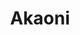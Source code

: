 ---
layout: place
title: "Akaoni"
permalink: /california/carmel-by-the-sea/akaoni.html
stateAbbr: CA
stateName: California
cityName: Carmel-By-The-Sea
seo:
  name: "Akaoni"
  type: Restaurant
  links: null
description: "Akaoni serves delicious sushi in Carmel-By-The-Sea, California. Try fresh Japanese dishes for a great dining experience. Available for, lunch, and dinner."
place_id: ChIJXVDj0BTmjYARSKBot4I8_Xc
photos:
  - name: >-
      places/ChIJXVDj0BTmjYARSKBot4I8_Xc/photos/AeeoHcI9bxww7CAGq48lhY4jwvzxF6DgjKBmk63lhyQ9-jg7zvroHFuCIIsq4b4SiRAZJKyRBkEqiSS_F2NUG9XuLGZtAlXTbRkYolw-RvUXAfMRTS6Tmib58OsDuqwQpetD-EvY1nrnOEb7z12gegq0AixKSDMWf2Wz2KV35Y9ed1peJbUGS_XN_jdK_qzwi1n06_jVWGzl1C-8YjeX8_i2zWf-vovaQpde5wwUY3EbO_AoCZSh2y9Qh2yNgBL9MbufqmTCOogVg7TMBWd9JkUcArACvl8iJ7FOCDVmC514U9P7cSMeus02XTZ4srIY8cpq1jhoS-GfCMQnoUtSN9L3D_oklzhKf9Us3b_qVJoIGjT0TqcqelJz9YGAoiD5DcMY0A1tdWqiOkJauNqWHaEiVpizqipyHsDUxOvsJg5bfi7td5c
    widthPx: 4032
    heightPx: 3024
    authorAttributions:
      - displayName: Frank Barchard (phthoruth)
        uri: https://maps.google.com/maps/contrib/105165303759704129001
        photoUri: >-
          https://lh3.googleusercontent.com/a-/ALV-UjUYwe6TdKoyfWVDQd3tEY791Ko1wKfsCP5JsZ2EqXMaqqYH7p-fyg=s100-p-k-no-mo
    flagContentUri: >-
      https://www.google.com/local/imagery/report/?cb_client=maps_api_places.places_api&image_key=!1e10!2sCIHM0ogKEICAgICB1rjfjwE&hl=en-US
    googleMapsUri: >-
      https://www.google.com/maps/place//data=!3m4!1e2!3m2!1sCIHM0ogKEICAgICB1rjfjwE!2e10!4m2!3m1!1s0x808de614d0e3505d:0x77fd3c82b768a048
  - name: >-
      places/ChIJXVDj0BTmjYARSKBot4I8_Xc/photos/AeeoHcKct0VJ2nNBfPypSP4PAa1hzwSxH2I5lyTmxsTV3BUOVh3YLWmjc1J5t1-k3jEaKM4j6AcvTfgPPHPNd8PrHws50C1fp12002lG2pQrlpM6U630R4KUgwWQH3XD0vs4zocMil2wb5tM1I2FRkOqkrmYXn9IgBtaoZRuWAdOqCXy9vtEKubRzgPly8-SGu4MWNTFxP4N9-fR4wrhD2_gGQ9qm2rzUKFpTIFuqGlVD535u6ZnICtq0rJQRT5tY9hT4Nyf9NJc_5i7PlMNkLT1ksJd6A7_U_NPSAmEsc7x6MjqOGG2O3mmxSJdBm6wKwYn_s5i1lGIJFL6VEXUATpgvEkuAUJshcfeXjdBoaPJm5m2MBmCf5-3dx1wJBBbfrtDJjnkVdj4y1Wc9WdSYPdpFzNmXQVGKmOjT6TLm68nf4Jz5cK5
    widthPx: 4656
    heightPx: 3492
    authorAttributions:
      - displayName: Ron Day
        uri: https://maps.google.com/maps/contrib/108403397830597744496
        photoUri: >-
          https://lh3.googleusercontent.com/a-/ALV-UjX0OXjgz5aY76KMUbM9Pv2bsbIY22tXEw7fq6cCqBKMwyvtZESd=s100-p-k-no-mo
    flagContentUri: >-
      https://www.google.com/local/imagery/report/?cb_client=maps_api_places.places_api&image_key=!1e10!2sCIHM0ogKEICAgIDq9ffxuAE&hl=en-US
    googleMapsUri: >-
      https://www.google.com/maps/place//data=!3m4!1e2!3m2!1sCIHM0ogKEICAgIDq9ffxuAE!2e10!4m2!3m1!1s0x808de614d0e3505d:0x77fd3c82b768a048
  - name: >-
      places/ChIJXVDj0BTmjYARSKBot4I8_Xc/photos/AeeoHcK0yqnWBHjoSaQOZAO64N37zgyc_s-PWo_VdwHyAtooitgnow3Mk29TOpoojVBN7zPthhv4OPpyN6GE7a_eo4lhHdHW90dUST4isvS19PM7Cu5Ir-dYCEIPw_4j6WCKWNd-8QMKy0mK9VKkmQKlpKVbOeROiEwErI8ZUlEH6KszwSNCQhdSUbd3V_zWC6Cv3o70dR_qqAjFhZJ3oqJlGXNjH2_1142DYwksRHZCactRSZaB5VkpJzUXRa5jEO1wCJZQrs1Ijf15AWS0WodDMFCZ0wTXypS-8MU9Z4n7GaAF8FwqKJwTLDG9rhx2d0vsvmXHUQPM8UoZEV7yb2-66ojC7O6AUlPPFSPP-jYwJtKE7D-AroTWZ0pVN3mjI3xTu-Q0N1rpmNkHFnOL5w6oL6sHxPM3R8wrvkRj8QOzHr-q2ncs
    widthPx: 3024
    heightPx: 4032
    authorAttributions:
      - displayName: Juliana Thoeni
        uri: https://maps.google.com/maps/contrib/112739634061883569131
        photoUri: >-
          https://lh3.googleusercontent.com/a-/ALV-UjWXCRvhzUBHWU99G6eJInBB8fxNh3LEoxqedIabCy5rGQXT9Tc=s100-p-k-no-mo
    flagContentUri: >-
      https://www.google.com/local/imagery/report/?cb_client=maps_api_places.places_api&image_key=!1e10!2sCIHM0ogKEICAgICXk9rT7QE&hl=en-US
    googleMapsUri: >-
      https://www.google.com/maps/place//data=!3m4!1e2!3m2!1sCIHM0ogKEICAgICXk9rT7QE!2e10!4m2!3m1!1s0x808de614d0e3505d:0x77fd3c82b768a048
  - name: >-
      places/ChIJXVDj0BTmjYARSKBot4I8_Xc/photos/AeeoHcJcWPej98O6QQOCIvwp8Hc5wRGLZL39u5wtXOKsc7ALj_dcb3cEa9Xer5O5xRoUquvNjWOVWXDGIdQDmzkvtbvh4U_kKPtpcKKzTOqIAHq3VAYgskKmRxXw4bXrE1ckTksSGQC9geNa9MGtJzcyMliAv617Y0vKInpcfdlYWJT1koz5vYVSoEUb96w9uFiG1OkGgLWNgeZNjQ68orkE-P0Ms6sHzyi9qiWf1K-QRu6e9sNGMJTGB4SOiTLtAg_RG2zbrFAlZEGwFzGt65s7o5XmLxL2_vonqQX8ok5SrbWhLIhT2kS1qpO8UEWvgUlC2yMiyMykCq9xsOMQB7ru64kqJUvdnyeuhCdNbHvB4ssgQRGTPYQBMQdMoZzTOpfbFPaXUfWJGKZYeVFB7DcoZBy6eZhrZZ_e71QUv2vkBAozi1Um
    widthPx: 2953
    heightPx: 3503
    authorAttributions:
      - displayName: Seng Yang
        uri: https://maps.google.com/maps/contrib/100766524860663769434
        photoUri: >-
          https://lh3.googleusercontent.com/a/ACg8ocJgPfm1dm8e_73rqdpw5sNfw-oy98jNWmMhYItSLf-mKzDnIw=s100-p-k-no-mo
    flagContentUri: >-
      https://www.google.com/local/imagery/report/?cb_client=maps_api_places.places_api&image_key=!1e10!2sCIHM0ogKEICAgICT847EgAE&hl=en-US
    googleMapsUri: >-
      https://www.google.com/maps/place//data=!3m4!1e2!3m2!1sCIHM0ogKEICAgICT847EgAE!2e10!4m2!3m1!1s0x808de614d0e3505d:0x77fd3c82b768a048
  - name: >-
      places/ChIJXVDj0BTmjYARSKBot4I8_Xc/photos/AeeoHcKWXLXsNb2KOnOBhRxj7-ROnmM4QWswvdswgXee2bUndfYKfLYhBxD2tJ5BIOsja2HYVF3ScVbdtOymGs3spbGSZkIao1xOS_pI6F_nMId7wd5Pd6o7T1sFKCvicKwSM9V3mUfQqudxQ4TSvjKy1sR1sMNANCZ9u_GqWjeS3tcULZfjumv9ii01XrMxxgdlh7GmHRy-D5og50wWWxbXhfZtOF7TNEcfa6C2OqRia8bhG_kPrDaQSKQSacrwB5sUUSC5hRPitWzT5bFQZBwCi47JCA330wCL5Ipe39zET3OfKHe6bYh82-tO1-wJrBBA2Sc7M-SFkd-rNJeIfs1oP8QMvX7h89ROz4tx9SAoxcZJE6TFv2nkVDOQJTPkIyziBUO_WjPMu0vgaNKkQiao12GDwHhq683157gV1u-vDW5c0uI
    widthPx: 3072
    heightPx: 4080
    authorAttributions:
      - displayName: Liz Grajeda
        uri: https://maps.google.com/maps/contrib/104648124861068385582
        photoUri: >-
          https://lh3.googleusercontent.com/a-/ALV-UjUVeCSx9JlUDqhBjvQ1_0pUGJh0m_TIc3qxud6mjZkbUxjj3eZG=s100-p-k-no-mo
    flagContentUri: >-
      https://www.google.com/local/imagery/report/?cb_client=maps_api_places.places_api&image_key=!1e10!2sCIHM0ogKEICAgIDHhtDS9gE&hl=en-US
    googleMapsUri: >-
      https://www.google.com/maps/place//data=!3m4!1e2!3m2!1sCIHM0ogKEICAgIDHhtDS9gE!2e10!4m2!3m1!1s0x808de614d0e3505d:0x77fd3c82b768a048
  - name: >-
      places/ChIJXVDj0BTmjYARSKBot4I8_Xc/photos/AeeoHcICl3xUMBVLQO9Y-SA9aoV8JXoV90YiRXHT_pC5ZJyEUn_3wKeXeaZiuHH2k6uLv5ZyWhku5upEWIHH2VaoNjPBsCfbzUAqQ_HIgR3thMvlKDTc1LbdsTetYmBuUBSV3xuGQ9Cz7CG5fc-ETarAjWwUfIj9Nw8v2A30bUUuiEhBRPIchMeCN0s9AMyPUQV48hVRgKuPv2euXz0yikWH5yXqX6wTxFW3zY-L4uBO6qiv0P_plXE7drR4_GPRwQ3INvCRQdn71v9_ZkchYRAsk6gtWFTOk4L3OdkI-pNNsrkLvj9guPnFjB2rcgYBP9ATlR11hh-UQdM9iP5r_FYRQt2LnEXsbuFk4BALK9IvGDzovbmdeZQG5bEXqmmhatjRIZKRd-zLWF64VywGfcZaP8Fxhsjbwl7Zn_0jzYOU5nnbWg
    widthPx: 3024
    heightPx: 4032
    authorAttributions:
      - displayName: Ella
        uri: https://maps.google.com/maps/contrib/104390947585617607020
        photoUri: >-
          https://lh3.googleusercontent.com/a-/ALV-UjXFQAVdh8zj2jnv8YyXA1io8youHlD2HJcfpOmerVcW1Qg8Aa_4=s100-p-k-no-mo
    flagContentUri: >-
      https://www.google.com/local/imagery/report/?cb_client=maps_api_places.places_api&image_key=!1e10!2sCIHM0ogKEICAgICLxcWAJg&hl=en-US
    googleMapsUri: >-
      https://www.google.com/maps/place//data=!3m4!1e2!3m2!1sCIHM0ogKEICAgICLxcWAJg!2e10!4m2!3m1!1s0x808de614d0e3505d:0x77fd3c82b768a048
  - name: >-
      places/ChIJXVDj0BTmjYARSKBot4I8_Xc/photos/AeeoHcKO40DexMOmQfDWH3zeLV7ftWlMvJnsIR_9qdLue9JVNIQLncQYq5XuxvihPhcR9qSa-J5Oi94bpIT9MRl7us9wREwA9Y91lhl-neZBagNkZ88TFAWmG_zUyBHvfx7zbUGYlyJF6WliYs8GI1LEX2BSq4nzd1rJjM7HWRlxcy5oHccws-hOE5-A2hm76mM44hjfnI5q6kecMS_NpDYTwHasZ4G8SVEqP2dWN-cgkzJdfrsG2lWNaTycEjaI_ayYhpDRgiY--2A6aurTustHG1_tNhbEXOw1tM_SbahxW1sK8dxDGWwRqJz6qicUTBEUKojYi2yp54k9CiO1q5LsQQUpb2F_cP6Hd3LrNPkB3Ze3WZktUMOAtY-0HjRIQsGHFd8yXNhbnuLBOauIfENQJcNAz2ZT0a29dDhApBXSu67xNI0R
    widthPx: 3024
    heightPx: 4032
    authorAttributions:
      - displayName: Ella
        uri: https://maps.google.com/maps/contrib/104390947585617607020
        photoUri: >-
          https://lh3.googleusercontent.com/a-/ALV-UjXFQAVdh8zj2jnv8YyXA1io8youHlD2HJcfpOmerVcW1Qg8Aa_4=s100-p-k-no-mo
    flagContentUri: >-
      https://www.google.com/local/imagery/report/?cb_client=maps_api_places.places_api&image_key=!1e10!2sCIHM0ogKEICAgICLxcWApgE&hl=en-US
    googleMapsUri: >-
      https://www.google.com/maps/place//data=!3m4!1e2!3m2!1sCIHM0ogKEICAgICLxcWApgE!2e10!4m2!3m1!1s0x808de614d0e3505d:0x77fd3c82b768a048
  - name: >-
      places/ChIJXVDj0BTmjYARSKBot4I8_Xc/photos/AeeoHcICHk3VBtXsxahP692xVRpPKLTUAtEfUI06OTcLXw3UykL7uXd795vg1okFoR68YiqoGcWO5CPWRaHVJ3ByKIjJq0shjM6C9AbmE0-MeIjdz6YKH-0JKUkizPwXuHsIzPKsHbQFaXhKDUNiAAIkvsidPQNKmgMKS1PPA8HqN061lLfR6MOOpZJvVqEnLDEDWHRk764QlZ17n7yv_o6CtMY5h8XDbyQqoXFfg94k7y3USa-l1AtcW_kPzB_zqec2FlkzQlYGv9dBngrv4BqDb1d588C7duVhLHw9gZ5r3Zxkaw8QCmTRRnhKYmW_MxBP14WWQdLF12-4P3Cm-21vMb7XEw_50iJo4nJd0yHL-iOKcNZYzeoyrCXwKwI9P0wAZFNfIHKlLJOze1kJgyAj7sC7FHLuA8EAFERNeIs3ck1-nA
    widthPx: 4800
    heightPx: 3600
    authorAttributions:
      - displayName: Jared Mastroianni
        uri: https://maps.google.com/maps/contrib/101725459164703499186
        photoUri: >-
          https://lh3.googleusercontent.com/a-/ALV-UjUWfC7OAqqiwIsaw7ZLIanAEMBpWn5oE5G_WO7s5Htsy7-xWxLQ=s100-p-k-no-mo
    flagContentUri: >-
      https://www.google.com/local/imagery/report/?cb_client=maps_api_places.places_api&image_key=!1e10!2sCIHM0ogKEICAgICD1omELQ&hl=en-US
    googleMapsUri: >-
      https://www.google.com/maps/place//data=!3m4!1e2!3m2!1sCIHM0ogKEICAgICD1omELQ!2e10!4m2!3m1!1s0x808de614d0e3505d:0x77fd3c82b768a048
  - name: >-
      places/ChIJXVDj0BTmjYARSKBot4I8_Xc/photos/AeeoHcIm0X7u6kdJe2YJmxfsFkGW2VWZv7HxYFwP1jFozn33HtGx4GdZFqNi6-9nvSvX36AIEKthYkLcG3mhU7yOw7kpxFtnTiHoekulsb5aq97u3k-hYcgCWsf_Kwt3yinUgGdc9IfBTQk6Rez72__5aW0LKFgN1KtqDfO__9xG8SrelmdN5zpBWYYeCg4jV6tLbQoXEROsbLqP97LT2LJhdW0IsHsSI1qVFce-j2vGdUI2XbmAEHSb_LgH7b_pv52lA92h9nojm1EA3iWa-e7zxakcqLf2mJZK2VyDiViU66gHaU_SGKL6PayLeX7JlxcDBPq990EVKY_CJ2BIWJfvxKLBPkBuiA-xTfMV-q97DM8G6u98CLHPH_tIF3JkC36-oGULULiI8kMrZqAgHZwHJymYOGS5cmwzsQtzMRx59w6mgg
    widthPx: 3000
    heightPx: 4000
    authorAttributions:
      - displayName: William Fromme
        uri: https://maps.google.com/maps/contrib/102129596194361264692
        photoUri: >-
          https://lh3.googleusercontent.com/a-/ALV-UjW8Y_FWLRR7qHPkqt6q_La1JrRVgUf-tJP_Cn-nNaejYm6079o=s100-p-k-no-mo
    flagContentUri: >-
      https://www.google.com/local/imagery/report/?cb_client=maps_api_places.places_api&image_key=!1e10!2sCIHM0ogKEICAgIDxrZroFw&hl=en-US
    googleMapsUri: >-
      https://www.google.com/maps/place//data=!3m4!1e2!3m2!1sCIHM0ogKEICAgIDxrZroFw!2e10!4m2!3m1!1s0x808de614d0e3505d:0x77fd3c82b768a048
  - name: >-
      places/ChIJXVDj0BTmjYARSKBot4I8_Xc/photos/AeeoHcLSoGNTA3BCR13LriQYxnJt7O-2e95qRLaEzDWpG3IzpXeytwcbyxiZlCzBonpPg8NxVW8iIQJtZg9f31CAoQPJ-_8q3qgEgycKyZ6Pfrcqr6XKLpLbq04HBz5Js27LfZGzLo7ux8SgWrkes-txSjQPBNfkmRVD3hbIU_IYHZHOO9-5et6QRA_p3mo6GPQ9HghzUiRoLW-1M1PzQAOxMWX7y3JuaT12KZ2FAuNPYaV6CKm9o9MTxWHNeoAlMRQoMqO1A0eqnIe4MwlmnVEc-Yux7FICfWeC4Ai52JBEFwxpGhiQ9qrTsGeBY0TA2b2C21qdvK18sHT3rGcybe8Y2-HNEDiWeNPk6om51eYQpZmjrrtg4Ud6nrNS6mHvna2l2OrTf5NgBoJIpOxJvkiscOPT3JcGGt6jzYXY-_GPXO6jxg
    widthPx: 3024
    heightPx: 4032
    authorAttributions:
      - displayName: Ella
        uri: https://maps.google.com/maps/contrib/104390947585617607020
        photoUri: >-
          https://lh3.googleusercontent.com/a-/ALV-UjXFQAVdh8zj2jnv8YyXA1io8youHlD2HJcfpOmerVcW1Qg8Aa_4=s100-p-k-no-mo
    flagContentUri: >-
      https://www.google.com/local/imagery/report/?cb_client=maps_api_places.places_api&image_key=!1e10!2sCIHM0ogKEICAgICLxcWARg&hl=en-US
    googleMapsUri: >-
      https://www.google.com/maps/place//data=!3m4!1e2!3m2!1sCIHM0ogKEICAgICLxcWARg!2e10!4m2!3m1!1s0x808de614d0e3505d:0x77fd3c82b768a048
address: 6th Ave, Carmel-By-The-Sea, CA 93921, USA
street: 6th Ave
city: Carmel-By-The-Sea
state: CA
zip: '93921'
country: USA
neighborhood: Northwest Carmel
latitude: '36.556119'
longitude: '-121.921065'
accessibility_options:
  wheelchairAccessibleRestroom: true
business_status: OPERATIONAL
name: Akaoni
google_maps_links:
  directionsUri: >-
    https://www.google.com/maps/dir//''/data=!4m7!4m6!1m1!4e2!1m2!1m1!1s0x808de614d0e3505d:0x77fd3c82b768a048!3e0
  placeUri: https://maps.google.com/?cid=8646133391741722696
  writeAReviewUri: >-
    https://www.google.com/maps/place//data=!4m3!3m2!1s0x808de614d0e3505d:0x77fd3c82b768a048!12e1
  reviewsUri: >-
    https://www.google.com/maps/place//data=!4m4!3m3!1s0x808de614d0e3505d:0x77fd3c82b768a048!9m1!1b1
  photosUri: >-
    https://www.google.com/maps/place//data=!4m3!3m2!1s0x808de614d0e3505d:0x77fd3c82b768a048!10e5
primary_type: Japanese Restaurant
opening_hours:
  regular: null
  current: null
secondary_opening_hours:
  regular:
    weekdayDescriptions: null
    type: null
  current:
    weekdayDescriptions: null
    type: null
phone: (831) 620-1516
price_level: null
price_range: $50 &ndash; $100
rating: '4.1'
rating_count: 170
website: null
reviews:
  - name: >-
      places/ChIJXVDj0BTmjYARSKBot4I8_Xc/reviews/ChdDSUhNMG9nS0VJQ0FnTUN3el8yUy13RRAB
    relativePublishTimeDescription: 3 weeks ago
    rating: 5
    text:
      text: >-
        I never write reviews and I had to write something about Akaoni.


        This isn’t your over the top sushi place.  This is simple sushi done
        incredibly well, and for me, that is the best kind of sushi.  The
        quality of the fish was wonderful and the prices were fair.


        The atmosphere is humble, but authentic. Like a place you could see
        being lifted up from Tokyo and dropped in Carmel, and in a town full of
        opulence, it’s refreshing.


        Please understand before you go here this is a 2-3 person operation and
        be prepared to wait a bit while the lone chef takes care of the orders
        ahead of you, the wait will be rewarded.


        I felt the service was very respectful, but deliberate, which, if you’re
        the only server sometimes you need to be.  Say your pleases and thank
        yous and your warmth will be returned.


        Try the Toro, it’s bananas.
      languageCode: en
    originalText:
      text: >-
        I never write reviews and I had to write something about Akaoni.


        This isn’t your over the top sushi place.  This is simple sushi done
        incredibly well, and for me, that is the best kind of sushi.  The
        quality of the fish was wonderful and the prices were fair.


        The atmosphere is humble, but authentic. Like a place you could see
        being lifted up from Tokyo and dropped in Carmel, and in a town full of
        opulence, it’s refreshing.


        Please understand before you go here this is a 2-3 person operation and
        be prepared to wait a bit while the lone chef takes care of the orders
        ahead of you, the wait will be rewarded.


        I felt the service was very respectful, but deliberate, which, if you’re
        the only server sometimes you need to be.  Say your pleases and thank
        yous and your warmth will be returned.


        Try the Toro, it’s bananas.
      languageCode: en
    authorAttribution:
      displayName: Ben Oldach
      uri: https://www.google.com/maps/contrib/101174612489467769940/reviews
      photoUri: >-
        https://lh3.googleusercontent.com/a-/ALV-UjUvSAw1MF0tmx75CJGYK3pxLP2D2U1qVLmSc5lkUJZygCyjVpw=s128-c0x00000000-cc-rp-mo
    publishTime: '2025-03-22T03:26:46.079980Z'
    flagContentUri: >-
      https://www.google.com/local/review/rap/report?postId=ChdDSUhNMG9nS0VJQ0FnTUN3el8yUy13RRAB&d=17924085&t=1
    googleMapsUri: >-
      https://www.google.com/maps/reviews/data=!4m6!14m5!1m4!2m3!1sChdDSUhNMG9nS0VJQ0FnTUN3el8yUy13RRAB!2m1!1s0x808de614d0e3505d:0x77fd3c82b768a048
  - name: >-
      places/ChIJXVDj0BTmjYARSKBot4I8_Xc/reviews/ChdDSUhNMG9nS0VJQ0FnSUREaThDbDFnRRAB
    relativePublishTimeDescription: 2 months ago
    rating: 5
    text:
      text: >-
        Best sushi experience I’ve had. Fresh fish, melts in your mouth, delish!
        Cozy, quiet, and just overall excellent! Thank you!


        Update 2/1/25: Visited again. The fish was as fresh and delicious as
        last time. The sushi chef and host were very friendly.
      languageCode: en
    originalText:
      text: >-
        Best sushi experience I’ve had. Fresh fish, melts in your mouth, delish!
        Cozy, quiet, and just overall excellent! Thank you!


        Update 2/1/25: Visited again. The fish was as fresh and delicious as
        last time. The sushi chef and host were very friendly.
      languageCode: en
    authorAttribution:
      displayName: Gladys Donovan
      uri: https://www.google.com/maps/contrib/100740184477730990488/reviews
      photoUri: >-
        https://lh3.googleusercontent.com/a/ACg8ocLK2iQ2KfvZLmcSrsYjV-yJfHpU_x3yzZ35DyJ065inMU-x2w=s128-c0x00000000-cc-rp-mo-ba3
    publishTime: '2025-02-03T21:45:54.199015Z'
    flagContentUri: >-
      https://www.google.com/local/review/rap/report?postId=ChdDSUhNMG9nS0VJQ0FnSUREaThDbDFnRRAB&d=17924085&t=1
    googleMapsUri: >-
      https://www.google.com/maps/reviews/data=!4m6!14m5!1m4!2m3!1sChdDSUhNMG9nS0VJQ0FnSUREaThDbDFnRRAB!2m1!1s0x808de614d0e3505d:0x77fd3c82b768a048
  - name: >-
      places/ChIJXVDj0BTmjYARSKBot4I8_Xc/reviews/ChdDSUhNMG9nS0VJQ0FnTUN3cjRpazR3RRAB
    relativePublishTimeDescription: 3 weeks ago
    rating: 5
    text:
      text: >-
        Phenomenal sushi spot in Carmel. Simple food done incredibly well, you
        can tell everything is fresh and carefully prepared. We had the jyo
        sashimi plate witching was great value for the quality of fish. The best
        tuna I’ve had in a very long time by far. And the toro was to die for I
        can’t recommend it enough.

        The restaurant itself is simple and not flashy but to me it was perfect.
        A breath of fresh air for the area in my opinion.

        I felt that the service was great, to the point and efficient but kind
        and attentive. As long as you are polite you will receive gracious
        service back.

        Overall I would go back again and again if ai lived closer to try all of
        the fresh picks of the day and new dishes the chef comes up with. Don’t
        listen to the 1 star reviews and plead try Akaoni
      languageCode: en
    originalText:
      text: >-
        Phenomenal sushi spot in Carmel. Simple food done incredibly well, you
        can tell everything is fresh and carefully prepared. We had the jyo
        sashimi plate witching was great value for the quality of fish. The best
        tuna I’ve had in a very long time by far. And the toro was to die for I
        can’t recommend it enough.

        The restaurant itself is simple and not flashy but to me it was perfect.
        A breath of fresh air for the area in my opinion.

        I felt that the service was great, to the point and efficient but kind
        and attentive. As long as you are polite you will receive gracious
        service back.

        Overall I would go back again and again if ai lived closer to try all of
        the fresh picks of the day and new dishes the chef comes up with. Don’t
        listen to the 1 star reviews and plead try Akaoni
      languageCode: en
    authorAttribution:
      displayName: Katie Graham
      uri: https://www.google.com/maps/contrib/116046800702831136190/reviews
      photoUri: >-
        https://lh3.googleusercontent.com/a-/ALV-UjWtT-ph420MrCCXxlc9qf6Uq2cYvdtZHLfYuFYrccVg7RKH-Kx4rA=s128-c0x00000000-cc-rp-mo
    publishTime: '2025-03-22T03:57:34.633575Z'
    flagContentUri: >-
      https://www.google.com/local/review/rap/report?postId=ChdDSUhNMG9nS0VJQ0FnTUN3cjRpazR3RRAB&d=17924085&t=1
    googleMapsUri: >-
      https://www.google.com/maps/reviews/data=!4m6!14m5!1m4!2m3!1sChdDSUhNMG9nS0VJQ0FnTUN3cjRpazR3RRAB!2m1!1s0x808de614d0e3505d:0x77fd3c82b768a048
  - name: >-
      places/ChIJXVDj0BTmjYARSKBot4I8_Xc/reviews/ChZDSUhNMG9nS0VJQ0FnSURIaHREU1ZnEAE
    relativePublishTimeDescription: 7 months ago
    rating: 5
    text:
      text: >-
        Excellent! Called for reservations about 30 minutes before close on a
        Friday and got them on my first try. The wife/server hung up on me,
        haha. But in person I did not find them to be rude at all, just a
        language barrier I think. They were overly pleasant/gracious. My water
        glass was never more than half empty. Service overall was very good.


        We had sashimi, chef's choice sushi, a few odds and ends off the special
        board, and clam miso soup. All of it was excellent. The yellow tail is
        the best I've ever had, I would return just for that.
      languageCode: en
    originalText:
      text: >-
        Excellent! Called for reservations about 30 minutes before close on a
        Friday and got them on my first try. The wife/server hung up on me,
        haha. But in person I did not find them to be rude at all, just a
        language barrier I think. They were overly pleasant/gracious. My water
        glass was never more than half empty. Service overall was very good.


        We had sashimi, chef's choice sushi, a few odds and ends off the special
        board, and clam miso soup. All of it was excellent. The yellow tail is
        the best I've ever had, I would return just for that.
      languageCode: en
    authorAttribution:
      displayName: Liz Grajeda
      uri: https://www.google.com/maps/contrib/104648124861068385582/reviews
      photoUri: >-
        https://lh3.googleusercontent.com/a-/ALV-UjUVeCSx9JlUDqhBjvQ1_0pUGJh0m_TIc3qxud6mjZkbUxjj3eZG=s128-c0x00000000-cc-rp-mo-ba3
    publishTime: '2024-09-15T06:07:20.911851Z'
    flagContentUri: >-
      https://www.google.com/local/review/rap/report?postId=ChZDSUhNMG9nS0VJQ0FnSURIaHREU1ZnEAE&d=17924085&t=1
    googleMapsUri: >-
      https://www.google.com/maps/reviews/data=!4m6!14m5!1m4!2m3!1sChZDSUhNMG9nS0VJQ0FnSURIaHREU1ZnEAE!2m1!1s0x808de614d0e3505d:0x77fd3c82b768a048
  - name: >-
      places/ChIJXVDj0BTmjYARSKBot4I8_Xc/reviews/ChZDSUhNMG9nS0VJQ0FnSUNEMW9tRUZREAE
    relativePublishTimeDescription: a year ago
    rating: 5
    text:
      text: >-
        A Culinary Journey to Remember at Akaoni


        From the moment I stepped into Akaoni in the enchanting town of
        Carmel-by-the-Sea, I knew I was about to embark on an unforgettable
        dining adventure. This isn’t just a restaurant; it’s a portal to a world
        where every bite tells a story, and every dish is a masterpiece.


        The ambiance struck a perfect balance between elegance and comfort, with
        subtle lighting that made the exquisite Japanese artistry around the
        room come alive. The staff welcomed us with genuine warmth, making us
        feel like honored guests in a grand culinary celebration.


        Then came the sushi - oh, the sushi! Each piece was a work of art,
        crafted with precision and passion. The fish, fresh from the dreams of
        Neptune himself, melted on the tongue, leaving behind a symphony of
        flavors that danced across the palate in perfect harmony. The sushi
        chef, a true maestro, wielded his knife with the grace of a samurai,
        presenting us with creations that were too beautiful to eat, yet too
        delicious to resist.


        But the magic didn’t stop at sushi. Every dish we ordered was a
        revelation, from the succulent sashimi that whispered secrets of the
        deep to the innovative rolls that brought together flavors and textures
        in ways I never imagined possible. It was clear that Akaoni isn’t just
        serving food; they’re crafting experiences.


        The highlight of the evening was an exclusive dish, whispered about
        among culinary circles but rarely seen. It was a fusion of flavors so
        unique, so extraordinary, that words fail to capture its essence. Let's
        just say it was an epicurean dream that lingered long after the last
        bite.


        As we bid farewell to Akaoni, walking out into the starlit night of
        Carmel-by-the-Sea, it was with the knowledge that we had just
        experienced something truly special. This wasn’t just a meal; it was a
        voyage to the heights of culinary excellence. Akaoni is not a restaurant
        you simply visit; it’s a destination you experience with all your
        senses.


        If you find yourself in Carmel-by-the-Sea, do yourself a favor: visit
        Akaoni. But be warned, your culinary standards might never be the same
        again.
      languageCode: en
    originalText:
      text: >-
        A Culinary Journey to Remember at Akaoni


        From the moment I stepped into Akaoni in the enchanting town of
        Carmel-by-the-Sea, I knew I was about to embark on an unforgettable
        dining adventure. This isn’t just a restaurant; it’s a portal to a world
        where every bite tells a story, and every dish is a masterpiece.


        The ambiance struck a perfect balance between elegance and comfort, with
        subtle lighting that made the exquisite Japanese artistry around the
        room come alive. The staff welcomed us with genuine warmth, making us
        feel like honored guests in a grand culinary celebration.


        Then came the sushi - oh, the sushi! Each piece was a work of art,
        crafted with precision and passion. The fish, fresh from the dreams of
        Neptune himself, melted on the tongue, leaving behind a symphony of
        flavors that danced across the palate in perfect harmony. The sushi
        chef, a true maestro, wielded his knife with the grace of a samurai,
        presenting us with creations that were too beautiful to eat, yet too
        delicious to resist.


        But the magic didn’t stop at sushi. Every dish we ordered was a
        revelation, from the succulent sashimi that whispered secrets of the
        deep to the innovative rolls that brought together flavors and textures
        in ways I never imagined possible. It was clear that Akaoni isn’t just
        serving food; they’re crafting experiences.


        The highlight of the evening was an exclusive dish, whispered about
        among culinary circles but rarely seen. It was a fusion of flavors so
        unique, so extraordinary, that words fail to capture its essence. Let's
        just say it was an epicurean dream that lingered long after the last
        bite.


        As we bid farewell to Akaoni, walking out into the starlit night of
        Carmel-by-the-Sea, it was with the knowledge that we had just
        experienced something truly special. This wasn’t just a meal; it was a
        voyage to the heights of culinary excellence. Akaoni is not a restaurant
        you simply visit; it’s a destination you experience with all your
        senses.


        If you find yourself in Carmel-by-the-Sea, do yourself a favor: visit
        Akaoni. But be warned, your culinary standards might never be the same
        again.
      languageCode: en
    authorAttribution:
      displayName: Jared Mastroianni
      uri: https://www.google.com/maps/contrib/101725459164703499186/reviews
      photoUri: >-
        https://lh3.googleusercontent.com/a-/ALV-UjUWfC7OAqqiwIsaw7ZLIanAEMBpWn5oE5G_WO7s5Htsy7-xWxLQ=s128-c0x00000000-cc-rp-mo-ba3
    publishTime: '2024-03-28T01:11:13.816465Z'
    flagContentUri: >-
      https://www.google.com/local/review/rap/report?postId=ChZDSUhNMG9nS0VJQ0FnSUNEMW9tRUZREAE&d=17924085&t=1
    googleMapsUri: >-
      https://www.google.com/maps/reviews/data=!4m6!14m5!1m4!2m3!1sChZDSUhNMG9nS0VJQ0FnSUNEMW9tRUZREAE!2m1!1s0x808de614d0e3505d:0x77fd3c82b768a048
parking_options: null
payment_options:
  acceptsCreditCards: true
  acceptsDebitCards: true
  acceptsCashOnly: false
  acceptsNfc: false
allow_dogs: null
curbside_pickup: false
delivery: false
dine_in: true
good_for_children: false
good_for_groups: false
good_for_sports: false
live_music: false
menu_for_children: false
outdoor_seating: false
reservable: true
restroom: true
serves_beer: true
serves_breakfast: false
serves_brunch: false
serves_cocktails: false
serves_coffee: false
serves_dinner: true
serves_dessert: true
serves_lunch: true
serves_vegetarian_food: null
serves_wine: true
takeout: false
summary: null

---